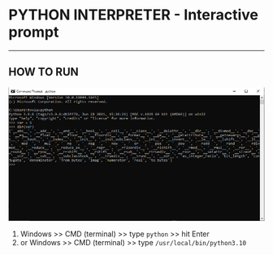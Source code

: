 # PYTHON INTERPRETER - Interactive prompt


---


## HOW TO RUN

![](images/python_interpreter.png)

1. Windows >> CMD (terminal) >> type `python` >> hit Enter
2. or Windows >> CMD (terminal) >> type `/usr/local/bin/python3.10`
